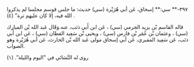 ٣٩٧-** سي:** إسحاق، عَن أبي هُرَيْرة (سي) حديث: ما جلس قوسم مجلسا لم يذكروا الله فيه، إلا كان عليهم ترة" (٤) .

قاله القاسم بْن يزيد الجرمي (سي) ، عَن ابن أَبي ذئب، عنه.وَقَال عَبد الله بْن المبارك (سي) ، وعثمان بْن عُمَر بْن فارس (سي) ، ويحيى بْن سَعِيد القطان (سي) ، عَن ابن أَبي ذئب، عَن سَعِيد المقبري، عَن أبي إسحاق مولى عَبد الله بْن الحارث، عَن أبي هُرَيْرة وهو الصواب.

روى له النَّسَائي في "اليوم والليلة". (١)